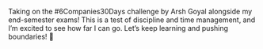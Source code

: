 Taking on the #6Companies30Days challenge by Arsh Goyal alongside my end-semester exams! This is a test of discipline and time management, and I’m excited to see how far I can go. Let’s keep learning and pushing boundaries! 🚀
